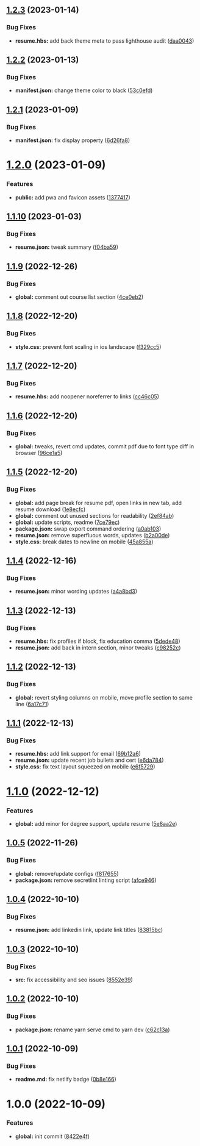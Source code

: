 ## [1.2.3](https://github.com/waldronmatt/resume/compare/v1.2.2...v1.2.3) (2023-01-14)


### Bug Fixes

* **resume.hbs:** add back theme meta to pass lighthouse audit ([daa0043](https://github.com/waldronmatt/resume/commit/daa0043aefdcd787aebd0d6887488db4d5f51512))

## [1.2.2](https://github.com/waldronmatt/resume/compare/v1.2.1...v1.2.2) (2023-01-13)

### Bug Fixes

- **manifest.json:** change theme color to black ([53c0efd](https://github.com/waldronmatt/resume/commit/53c0efdc9e2bf562d3f9971d507ec7fd12dbcc3a))

## [1.2.1](https://github.com/waldronmatt/resume/compare/v1.2.0...v1.2.1) (2023-01-09)

### Bug Fixes

- **manifest.json:** fix display property ([6d26fa8](https://github.com/waldronmatt/resume/commit/6d26fa8be18ce0f9917d448b69162e78213f799c))

# [1.2.0](https://github.com/waldronmatt/resume/compare/v1.1.10...v1.2.0) (2023-01-09)

### Features

- **public:** add pwa and favicon assets ([1377417](https://github.com/waldronmatt/resume/commit/137741735b41a9cbfe567f9246cca2a315655769))

## [1.1.10](https://github.com/waldronmatt/resume/compare/v1.1.9...v1.1.10) (2023-01-03)

### Bug Fixes

- **resume.json:** tweak summary ([f04ba59](https://github.com/waldronmatt/resume/commit/f04ba59c4f69833a00e61b5dbde4619fc47d545a))

## [1.1.9](https://github.com/waldronmatt/resume/compare/v1.1.8...v1.1.9) (2022-12-26)

### Bug Fixes

- **global:** comment out course list section ([4ce0eb2](https://github.com/waldronmatt/resume/commit/4ce0eb2c5be47b31b05d3396f3494136cd0cd78c))

## [1.1.8](https://github.com/waldronmatt/resume/compare/v1.1.7...v1.1.8) (2022-12-20)

### Bug Fixes

- **style.css:** prevent font scaling in ios landscape ([f329cc5](https://github.com/waldronmatt/resume/commit/f329cc5c2ca3feabaf65f77771106764ef3b592e))

## [1.1.7](https://github.com/waldronmatt/resume/compare/v1.1.6...v1.1.7) (2022-12-20)

### Bug Fixes

- **resume.hbs:** add noopener noreferrer to links ([cc46c05](https://github.com/waldronmatt/resume/commit/cc46c05a027af7b746dcf53a8e8eb890ab9f53f4))

## [1.1.6](https://github.com/waldronmatt/resume/compare/v1.1.5...v1.1.6) (2022-12-20)

### Bug Fixes

- **global:** tweaks, revert cmd updates, commit pdf due to font type diff in browser ([96ce1a5](https://github.com/waldronmatt/resume/commit/96ce1a596f780e978bf5dcb6307f8e8d2edca150))

## [1.1.5](https://github.com/waldronmatt/resume/compare/v1.1.4...v1.1.5) (2022-12-20)

### Bug Fixes

- **global:** add page break for resume pdf, open links in new tab, add resume download ([1e8ecfc](https://github.com/waldronmatt/resume/commit/1e8ecfc559d10d340a2808a49ca5a60b287c4919))
- **global:** comment out unused sections for readability ([2ef84ab](https://github.com/waldronmatt/resume/commit/2ef84ab2c96d35591c50cd9e6c45a7f449b8b4bd))
- **global:** update scripts, readme ([7ce79ec](https://github.com/waldronmatt/resume/commit/7ce79ec7b0df4430d974d563c4dd53c1395ba29c))
- **package.json:** swap export command ordering ([a0ab103](https://github.com/waldronmatt/resume/commit/a0ab103d7acf7d7620590930297c41971f3d7442))
- **resume.json:** remove superfluous words, updates ([b2a00de](https://github.com/waldronmatt/resume/commit/b2a00deac604a129bb1910605ec4a6eec59282ad))
- **style.css:** break dates to newline on mobile ([45a855a](https://github.com/waldronmatt/resume/commit/45a855a2aff7dbd4c47f548cf1712bc6296e9d7d))

## [1.1.4](https://github.com/waldronmatt/resume/compare/v1.1.3...v1.1.4) (2022-12-16)

### Bug Fixes

- **resume.json:** minor wording updates ([a4a8bd3](https://github.com/waldronmatt/resume/commit/a4a8bd317f08cc9900d585f1962304e71f362cc8))

## [1.1.3](https://github.com/waldronmatt/resume/compare/v1.1.2...v1.1.3) (2022-12-13)

### Bug Fixes

- **resume.hbs:** fix profiles if block, fix education comma ([5dede48](https://github.com/waldronmatt/resume/commit/5dede48a1980598a4b88379603c04081a874f639))
- **resume.json:** add back in intern section, minor tweaks ([c98252c](https://github.com/waldronmatt/resume/commit/c98252c8db4dbb1ef0d6d8dd53294bb54fa91556))

## [1.1.2](https://github.com/waldronmatt/resume/compare/v1.1.1...v1.1.2) (2022-12-13)

### Bug Fixes

- **global:** revert styling columns on mobile, move profile section to same line ([6a17c71](https://github.com/waldronmatt/resume/commit/6a17c710924a820d3e1ef9c766e88020b25b980a))

## [1.1.1](https://github.com/waldronmatt/resume/compare/v1.1.0...v1.1.1) (2022-12-13)

### Bug Fixes

- **resume.hbs:** add link support for email ([69b12a6](https://github.com/waldronmatt/resume/commit/69b12a6be9523af20e1e4992b0f6c909c670fe16))
- **resume.json:** update recent job bullets and cert ([e6da784](https://github.com/waldronmatt/resume/commit/e6da784093d6660c87419bb36cc84ba2b44e8e2b))
- **style.css:** fix text layout squeezed on mobile ([e6f5729](https://github.com/waldronmatt/resume/commit/e6f57298c28379a2c801d7ac90c7207df1bab353))

# [1.1.0](https://github.com/waldronmatt/resume/compare/v1.0.5...v1.1.0) (2022-12-12)

### Features

- **global:** add minor for degree support, update resume ([5e8aa2e](https://github.com/waldronmatt/resume/commit/5e8aa2ec20a9ede03af775402d2077beddebb6e1))

## [1.0.5](https://github.com/waldronmatt/resume/compare/v1.0.4...v1.0.5) (2022-11-26)

### Bug Fixes

- **global:** remove/update configs ([f817655](https://github.com/waldronmatt/resume/commit/f8176551e83eb22a8b7308d41a51b8057366a8cc))
- **package.json:** remove secretlint linting script ([afce946](https://github.com/waldronmatt/resume/commit/afce946b70dd118aadd5de3245b4024f4cc371b0))

## [1.0.4](https://github.com/waldronmatt/resume/compare/v1.0.3...v1.0.4) (2022-10-10)

### Bug Fixes

- **resume.json:** add linkedin link, update link titles ([83815bc](https://github.com/waldronmatt/resume/commit/83815bcc8e83e3cad98377c2b3e7bc595930a063))

## [1.0.3](https://github.com/waldronmatt/resume/compare/v1.0.2...v1.0.3) (2022-10-10)

### Bug Fixes

- **src:** fix accessibility and seo issues ([8552e39](https://github.com/waldronmatt/resume/commit/8552e39bb8002eeb276b923b056d827c551471eb))

## [1.0.2](https://github.com/waldronmatt/resume/compare/v1.0.1...v1.0.2) (2022-10-10)

### Bug Fixes

- **package.json:** rename yarn serve cmd to yarn dev ([c62c13a](https://github.com/waldronmatt/resume/commit/c62c13a2b1c8a5528214836c4592e6c9f0d34add))

## [1.0.1](https://github.com/waldronmatt/resume/compare/v1.0.0...v1.0.1) (2022-10-09)

### Bug Fixes

- **readme.md:** fix netlify badge ([0b8e166](https://github.com/waldronmatt/resume/commit/0b8e1661bf7ceb97828e8e7d8734c7a0208f2875))

# 1.0.0 (2022-10-09)

### Features

- **global:** init commit ([8422e4f](https://github.com/waldronmatt/resume/commit/8422e4fcfded095f56f865bc09d198190d121a7b))
